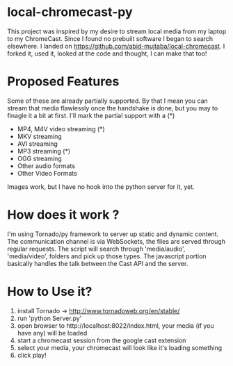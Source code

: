 local-chromecast-py
==================================
This project was inspired by my desire to stream local media from my laptop to my ChromeCast. Since I found no prebuilt software I began to search elsewhere.
I landed on https://github.com/abid-mujtaba/local-chromecast. I forked it, used it, looked at the code and thought, I can make that too!

Proposed Features
==================================

Some of these are already partially supported. By that I mean you can stream that media flawlessly once the handshake is done, but you may to
finagle it a bit at first. I'll mark the partial support with a (*)

* MP4, M4V video streaming (*)
* MKV streaming
* AVI streaming
* MP3 streaming (*)
* OGG streaming
* Other audio formats
* Other Video Formats


Images work, but I have no hook into the python server for it, yet.


How does it work ?
===================================

I'm using Tornado/py framework to server up static and dynamic content. The communication channel is via WebSockets, the
files are served through regular requests. The script will search through 'media/audio', 'media/video', folders and pick up those types.
The javascript portion basically handles the talk between the Cast API and the server.


How to Use it?
====================================

1) install Tornado -> http://www.tornadoweb.org/en/stable/
2) run 'python Server.py'
3) open browser to http://localhost:8022/index.html, your media (if you have any) will be loaded
5) start a chromecast session from the google cast extension
6) select your media, your chromecast will look like it's loading something
7) click play!